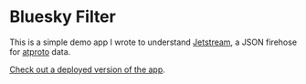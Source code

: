 # Bluesky Filter

This is a simple demo app I wrote to understand [Jetstream](https://github.com/bluesky-social/jetstream), a JSON firehose for [atproto](https://atproto.com) data.

[Check out a deployed version of the app](https://anderegg.ca/bsky-filter/).
